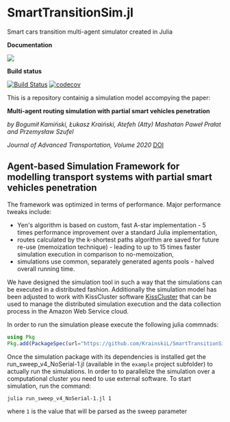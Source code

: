 # SmartTransitionSim.jl
Smart cars transition multi-agent simulator created in Julia

**Documentation**

[![](https://img.shields.io/badge/docs-latest-blue.svg)](https://krainskil.github.io/SmartTransitionSim.jl/latest)

**Build status**

[![Build Status](https://travis-ci.org/KrainskiL/SmartTransitionSim.jl.svg?branch=master)](https://travis-ci.org/KrainskiL/SmartTransitionSim.jl)
[![codecov](https://img.shields.io/codecov/c/gh/KrainskiL/SmartTransitionSim.jl.svg)](https://codecov.io/gh/KrainskiL/SmartTransitionSim.jl)


This is a repository containig a simulation model accompying the paper:

**Multi-agent routing simulation with partial smart vehicles penetration**

*by Bogumił Kamiński, Łukasz Kraiński, Atefeh (Atty) Mashatan Paweł Prałat and Przemysław Szufel*

*Journal of Advanced Transportation, Volume 2020*
[DOI](https://doi.org/10.1155/2020/3152020)

## Agent-based Simulation Framework for modelling transport systems  with partial smart vehicles penetration


The framework was optimized in terms of performance. Major performance tweaks include:
- Yen's algorithm is based on custom, fast A-star implementation - 5 times performance improvement over a standard Julia implementation,
- routes calculated by the k-shortest paths algorithm are saved for future re-use (memoization technique) - leading to up to 15 times faster simulation execution in comparison to no-memoization,
- simulations use common, separately generated agents pools - halved overall running time.

We have designed the simulation tool in such a way that the simulations can be executed in a distributed fashion. Additionally the simulation model has been adjusted to work with KissCluster software [KissCluster](https://github.com/pszufe/KissCluster) that can be used to manage the distributed simulation execution and the data collection process in the Amazon Web Service cloud.


In order to run the simulation please execute the following julia commnads:

```julia
using Pkg
Pkg.add(PackageSpec(url="https://github.com/KrainskiL/SmartTransitionSim.jl"))
```

Once the simulation package with its dependencies is installed get the run_sweep_v4_NoSerial-1.jl (available in the `example` project subfolder) to actually run the simulations.
In order to to parallelize the simulation over a computational cluster you need to use external software. To start simulation, run the command:
```bash
julia run_sweep_v4_NoSerial-1.jl 1
```
where `1` is the value that will be parsed as the sweep parameter
